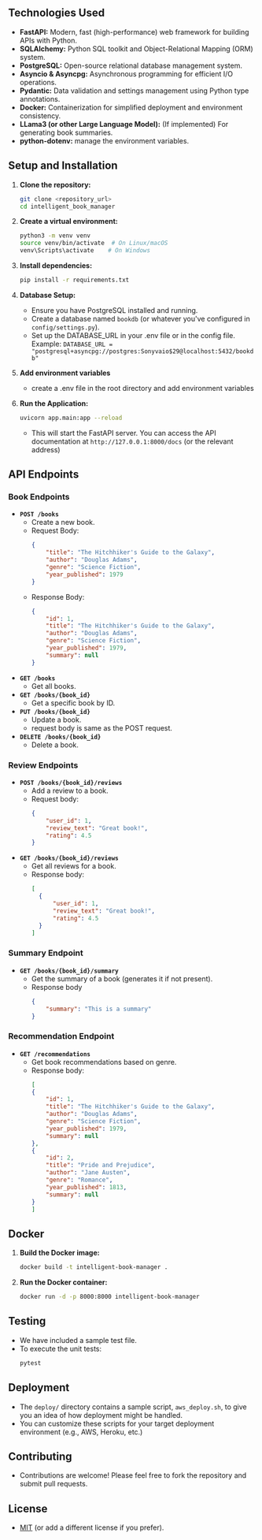 ## Technologies Used

-   **FastAPI:** Modern, fast (high-performance) web framework for building APIs with Python.
-   **SQLAlchemy:** Python SQL toolkit and Object-Relational Mapping (ORM) system.
-   **PostgreSQL:** Open-source relational database management system.
-   **Asyncio & Asyncpg:** Asynchronous programming for efficient I/O operations.
-   **Pydantic:** Data validation and settings management using Python type annotations.
-   **Docker:** Containerization for simplified deployment and environment consistency.
-   **LLama3 (or other Large Language Model):** (If implemented) For generating book summaries.
- **python-dotenv:** manage the environment variables.

## Setup and Installation

1.  **Clone the repository:**

    ```bash
    git clone <repository_url>
    cd intelligent_book_manager
    ```

2.  **Create a virtual environment:**

    ```bash
    python3 -m venv venv
    source venv/bin/activate  # On Linux/macOS
    venv\Scripts\activate    # On Windows
    ```

3.  **Install dependencies:**

    ```bash
    pip install -r requirements.txt
    ```

4.  **Database Setup:**

    -   Ensure you have PostgreSQL installed and running.
    -   Create a database named `bookdb` (or whatever you've configured in `config/settings.py`).
    - Set up the DATABASE_URL in your .env file or in the config file. Example: `DATABASE_URL = "postgresql+asyncpg://postgres:Sonyvaio$29@localhost:5432/bookdb"`

5. **Add environment variables**
    - create a .env file in the root directory and add environment variables

6.  **Run the Application:**

    ```bash
    uvicorn app.main:app --reload
    ```

    -   This will start the FastAPI server. You can access the API documentation at `http://127.0.0.1:8000/docs` (or the relevant address)

## API Endpoints

### Book Endpoints

-   **`POST /books`**
    -   Create a new book.
    -   Request Body:
        ```json
        {
            "title": "The Hitchhiker's Guide to the Galaxy",
            "author": "Douglas Adams",
            "genre": "Science Fiction",
            "year_published": 1979
        }
        ```
    - Response Body:
        ```json
        {
            "id": 1,
            "title": "The Hitchhiker's Guide to the Galaxy",
            "author": "Douglas Adams",
            "genre": "Science Fiction",
            "year_published": 1979,
            "summary": null
        }
        ```
-   **`GET /books`**
    -   Get all books.
-   **`GET /books/{book_id}`**
    -   Get a specific book by ID.
-   **`PUT /books/{book_id}`**
    -   Update a book.
    - request body is same as the POST request.
-   **`DELETE /books/{book_id}`**
    -   Delete a book.

### Review Endpoints

-   **`POST /books/{book_id}/reviews`**
    -   Add a review to a book.
    -   Request body:
        ```json
        {
            "user_id": 1,
            "review_text": "Great book!",
            "rating": 4.5
        }
        ```
-   **`GET /books/{book_id}/reviews`**
    -   Get all reviews for a book.
    - Response body:
      ```json
      [
        {
            "user_id": 1,
            "review_text": "Great book!",
            "rating": 4.5
        }
      ]
      ```

### Summary Endpoint

-   **`GET /books/{book_id}/summary`**
    -   Get the summary of a book (generates it if not present).
    - Response body
        ```json
        {
            "summary": "This is a summary"
        }
        ```

### Recommendation Endpoint

-   **`GET /recommendations`**
    -   Get book recommendations based on genre.
    - Response body:
        ```json
        [
        {
            "id": 1,
            "title": "The Hitchhiker's Guide to the Galaxy",
            "author": "Douglas Adams",
            "genre": "Science Fiction",
            "year_published": 1979,
            "summary": null
        },
        {
            "id": 2,
            "title": "Pride and Prejudice",
            "author": "Jane Austen",
            "genre": "Romance",
            "year_published": 1813,
            "summary": null
        }
        ]
        ```

## Docker

1.  **Build the Docker image:**

    ```bash
    docker build -t intelligent-book-manager .
    ```

2.  **Run the Docker container:**

    ```bash
    docker run -d -p 8000:8000 intelligent-book-manager
    ```

## Testing

-   We have included a sample test file.
-   To execute the unit tests:
    ```bash
    pytest
    ```

## Deployment

-   The `deploy/` directory contains a sample script, `aws_deploy.sh`, to give you an idea of how deployment might be handled.
-   You can customize these scripts for your target deployment environment (e.g., AWS, Heroku, etc.)

## Contributing

-   Contributions are welcome! Please feel free to fork the repository and submit pull requests.

## License

-   [MIT](LICENSE) (or add a different license if you prefer).